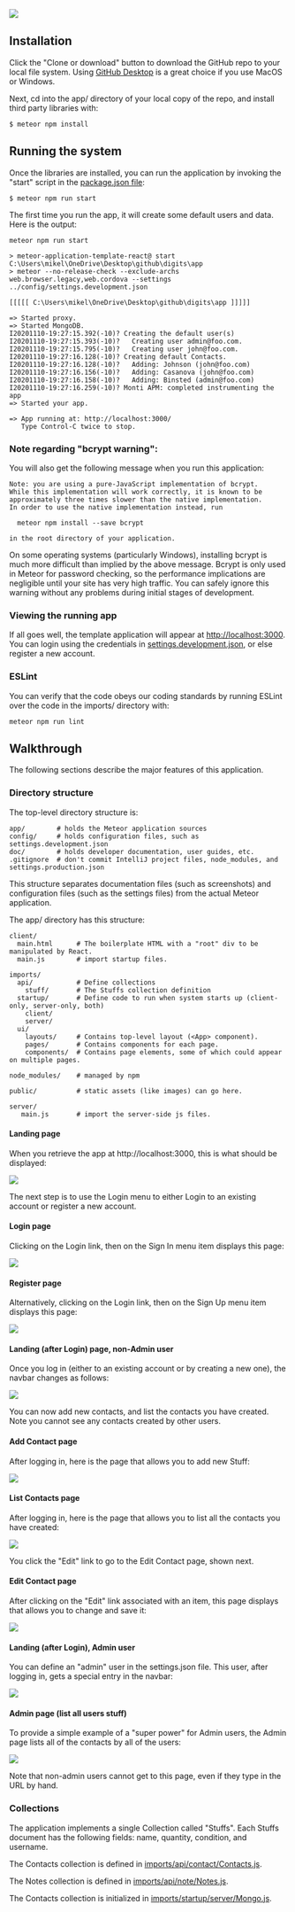 <img src="doc/landing.PNG">

## Installation

Click the "Clone or download" button to download the GitHub repo to your local file system.  Using [GitHub Desktop](https://desktop.github.com/) is a great choice if you use MacOS or Windows.

Next, cd into the app/ directory of your local copy of the repo, and install third party libraries with:

```
$ meteor npm install
```

## Running the system

Once the libraries are installed, you can run the application by invoking the "start" script in the [package.json file](https://github.com/mikel-ishihara/digits/blob/cleanup/app/package.json):

```
$ meteor npm run start
```

The first time you run the app, it will create some default users and data. Here is the output:

```
meteor npm run start

> meteor-application-template-react@ start C:\Users\mikel\OneDrive\Desktop\github\digits\app
> meteor --no-release-check --exclude-archs web.browser.legacy,web.cordova --settings ../config/settings.development.json

[[[[[ C:\Users\mikel\OneDrive\Desktop\github\digits\app ]]]]]

=> Started proxy.
=> Started MongoDB.
I20201110-19:27:15.392(-10)? Creating the default user(s)
I20201110-19:27:15.393(-10)?   Creating user admin@foo.com.
I20201110-19:27:15.795(-10)?   Creating user john@foo.com.
I20201110-19:27:16.128(-10)? Creating default Contacts.
I20201110-19:27:16.128(-10)?   Adding: Johnson (john@foo.com)
I20201110-19:27:16.156(-10)?   Adding: Casanova (john@foo.com)
I20201110-19:27:16.158(-10)?   Adding: Binsted (admin@foo.com)
I20201110-19:27:16.259(-10)? Monti APM: completed instrumenting the app
=> Started your app.

=> App running at: http://localhost:3000/
   Type Control-C twice to stop.
```


### Note regarding "bcrypt warning":

You will also get the following message when you run this application:

```
Note: you are using a pure-JavaScript implementation of bcrypt.
While this implementation will work correctly, it is known to be
approximately three times slower than the native implementation.
In order to use the native implementation instead, run

  meteor npm install --save bcrypt

in the root directory of your application.
```

On some operating systems (particularly Windows), installing bcrypt is much more difficult than implied by the above message. Bcrypt is only used in Meteor for password checking, so the performance implications are negligible until your site has very high traffic. You can safely ignore this warning without any problems during initial stages of development.

### Viewing the running app

If all goes well, the template application will appear at [http://localhost:3000](http://localhost:3000).  You can login using the credentials in [settings.development.json](https://github.com/mikel-ishihara/digits/blob/cleanup/config/settings.development.json), or else register a new account.

### ESLint

You can verify that the code obeys our coding standards by running ESLint over the code in the imports/ directory with:

```
meteor npm run lint
```

## Walkthrough

The following sections describe the major features of this application.

### Directory structure

The top-level directory structure is:

```
app/        # holds the Meteor application sources
config/     # holds configuration files, such as settings.development.json
doc/        # holds developer documentation, user guides, etc.
.gitignore  # don't commit IntelliJ project files, node_modules, and settings.production.json
```

This structure separates documentation files (such as screenshots) and configuration files (such as the settings files) from the actual Meteor application.

The app/ directory has this structure:

```
client/
  main.html      # The boilerplate HTML with a "root" div to be manipulated by React.
  main.js        # import startup files.

imports/
  api/           # Define collections
    stuff/       # The Stuffs collection definition
  startup/       # Define code to run when system starts up (client-only, server-only, both)
    client/
    server/
  ui/
    layouts/     # Contains top-level layout (<App> component).
    pages/       # Contains components for each page.
    components/  # Contains page elements, some of which could appear on multiple pages.

node_modules/    # managed by npm

public/          # static assets (like images) can go here.

server/
   main.js       # import the server-side js files.
```

#### Landing page

When you retrieve the app at http://localhost:3000, this is what should be displayed:

<img src="doc/landing.PNG">

The next step is to use the Login menu to either Login to an existing account or register a new account.

#### Login page

Clicking on the Login link, then on the Sign In menu item displays this page:

<img src="doc/login.PNG">

#### Register page

Alternatively, clicking on the Login link, then on the Sign Up menu item displays this page:

<img src="doc/register.PNG">

#### Landing (after Login) page, non-Admin user

Once you log in (either to an existing account or by creating a new one), the navbar changes as follows:

<img src="doc/landingnonadmin.PNG">

You can now add new contacts, and list the contacts you have created. Note you cannot see any contacts created by other users.

#### Add Contact page

After logging in, here is the page that allows you to add new Stuff:

<img src="doc/addcontact.PNG">

#### List Contacts page

After logging in, here is the page that allows you to list all the contacts you have created:

<img src="doc/listcontacts.PNG">

You click the "Edit" link to go to the Edit Contact page, shown next.

#### Edit Contact page

After clicking on the "Edit" link associated with an item, this page displays that allows you to change and save it:

<img src="doc/editcontact.PNG">

#### Landing (after Login), Admin user

You can define an "admin" user in the settings.json file. This user, after logging in, gets a special entry in the navbar:

<img src="doc/landingadmin.PNG">

#### Admin page (list all users stuff)

To provide a simple example of a "super power" for Admin users, the Admin page lists all of the contacts by all of the users:

<img src="doc/listcontactsadmin.PNG">

Note that non-admin users cannot get to this page, even if they type in the URL by hand.

### Collections

The application implements a single Collection called "Stuffs". Each Stuffs document has the following fields: name, quantity, condition, and username.

The Contacts collection is defined in [imports/api/contact/Contacts.js](https://github.com/mikel-ishihara/digits/blob/cleanup/app/imports/api/contact/Contacts.js).

The Notes collection is defined in [imports/api/note/Notes.js](https://github.com/mikel-ishihara/digits/blob/cleanup/app/imports/api/note/Notes.js).

The Contacts collection is initialized in [imports/startup/server/Mongo.js](https://github.com/mikel-ishihara/digits/blob/cleanup/app/imports/startup/server/Mongo.js).

